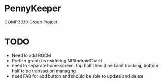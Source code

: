 # PennyKeeper
COMP3330 Group Project


# TODO
- Need to add ROOM
- Prettier graph (considering MPAndroidChart)
- need to separate home screen. top half should be habit tracking, bottom half to be transaction managing
- need FAB for add button and should be able to update and delete
